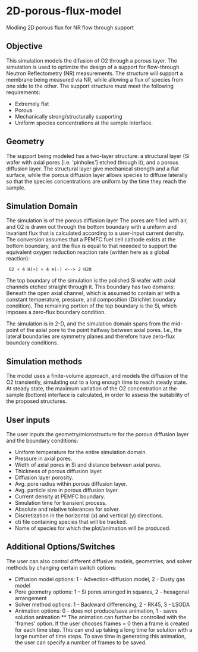 # 2D-porous-flux-model
Modling 2D porous flux for NR flow through support

## Objective
This simulation models the difusion of O2 through a porous layer. 
The simulation is used to optimize the design of a support for 
flow-through Neutron Reflectometry (NR) measurements. The structure 
will support a membrane being measured via NR, while allowing a 
flux of species from one side to the other. The support structure 
must meet the following requirements:
* Extremely flat
* Porous
* Mechanically strong/structurally supporting
* Uniform species concentrations at the sample interface.

## Geometry
The support being modeled has a two-layer structure: a structural 
layer (Si wafer with axial pores [i.e. 'pinholes'] etched through 
it), and a porous diffusion layer.  The structural layer give
mechanical strength and a flat surface, while the porous diffusion
layer allows species to diffuse laterally so that the species 
concentrations are uniform by the time they reach the sample.

## Simulation Domain
The simulation is of the porous diffusion layer
The pores are filled with air, and O2 is drawn out through the 
bottom boundary with a uniform and invariant flux that is 
calculated according to a user-input current density.  The conversion
assumes that a PEMFC fuel cell cathode exists at the bottom boundary,
and the flux is equal to that neeeded to support the equivalent oxygen
reduction reaction rate (written here as a global reaction):

     O2 + 4 H(+) + 4 e(-) <--> 2 H2O

The top boundary of the simulation is the polished Si wafer with axial
channels etched straight through it.  This boundary has two domains: 
Beneath the open axial channel, which is assumed to contain air with a 
constant temperature, pressure, and composition (Dirichlet boundary 
condition). The remaining portion of the top boundary is the Si, which 
imposes a zero-flux boundary condition.

The simulation is in 2-D, and the simulation domain spans from the 
mid-point of the axial pore to the point halfway between axial pores.
I.e., the lateral boundaries are symmetry planes and therefore have 
zero-flux boundary conditions.

## Simulation methods
The model uses a finite-volume approach, and models the diffusion of 
the O2 transiently, simulating out to a long enough time to reach 
steady state. At steady state, the maximum variation of the O2 
concentration at the sample (bottom) interface is calculated, in 
order to assess the suitability of the proposed structures.

## User inputs
The user inputs the geometry/microstructure for the porous diffusion 
layer and the boundary conditions:
* Uniform temperature for the entire simulation domain.
* Pressure in axial pores.
* Width of axial pores in Si and distance between axial pores.
* Thickness of porous diffusion layer.
* Diffusion layer porosity.
* Avg. pore radius within porous diffusion layer.
* Avg. particle size in porous diffusion layer.
* Current density at PEMFC boundary.
* Simulation time for transient process.
* Absolute and relative tolerances for solver.
* Discretization in the horizontal (x) and vertical (y) directions.
* cti file containing species that will be tracked.
* Name of species for which the plot/animation will be produced.

## Additional Options/Switches
The user can also control different diffusive models, geometries, 
and solver methods by changing certain switch options:
* Diffusion model options: 1 - Advection-diffusion model, 2 - Dusty gas model
* Pore geometry options: 1 - Si pores arranged in squares, 2 - hexagonal arrangement
* Solver method options: 1 - Backward differencing, 2 - RK45, 3 - LSODA
* Animation options: 0 - does not produce/save animation, 1 - saves solution animation
     ** The animation can further be controlled with the 'frames' option. If the user
     chooses frames = 0 then a frame is created for each time step. This can end up 
     taking a long time for solution with a large number of time steps. To save time
     in generating this animation, the user can specify a number of frames to be saved.
